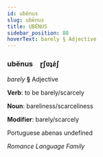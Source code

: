```yaml
---
id: ubënus
slug: ubënus
title: UBËNUS
sidebar_position: 88
hoverText: barely § Adjective
---
```


### ubënus&emsp;<span kind="abugida">ɽʃʋʇƨ́ʃ</span>

*barely* **§** Adjective

**Verb**: to be barely/scarcely

**Noun**: bareliness/scarceliness

**Modifier**: barely/scarcely

Portuguese abenas undefined

*Romance Language Family*